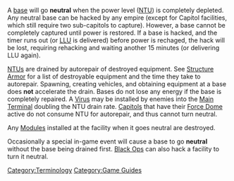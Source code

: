 A [base](facilities.md) will go **neutral** when the power level
([NTU](NTU.md)) is completely depleted. Any neutral base can be
hacked by any empire (except for Capitol facilities, which still require
two sub-capitols to capture). However, a base cannot be completely
captured until power is restored. If a base is hacked, and the timer
runs out (or [LLU](Lattice_Logic_Unit.md) is delivered) before power is
rechaged, the hack will be lost, requiring rehacking and waiting another
15 minutes (or delivering LLU again).

[NTUs](NTU.md) are drained by autorepair of destroyed equipment.
See [Structure Armor](Structure_Armor.md) for a list of
destroyable equipment and the time they take to autorepair. Spawning,
creating vehicles, and obtaining equipment at a base does **not**
accelerate the drain. Bases do not lose any energy if the base is
completely repaired. A [Virus](Virus.md) may be installed by
enemies into the [Main Terminal](Main_Terminal.md) doubling the
NTU drain rate. [Capitols](Capitol.md) that have their [Force
Dome](Force_Dome.md) active do not consume NTU for autorepair,
and thus cannot turn neutral.

Any [Modules](Modules.md) installed at the facility when it goes
neutral are destroyed.

Occasionally a special in-game event will cause a base to go **neutral**
without the base being drained first. [Black Ops](Black_Ops.md)
can also hack a facility to turn it neutral.

[Category:Terminology](Category:Terminology.md) [Category:Game
Guides](Category:Game_Guides.md)
